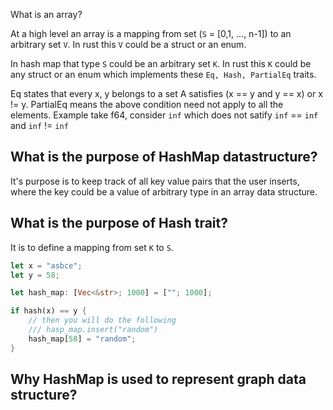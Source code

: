 What is an array?

At a high level an array is a mapping from set (`S` = [0,1, ..., n-1]) to an arbitrary set `V`.
In rust this `V` could be a struct or an enum.

In hash map that type `S` could be an arbitrary set `K`.
In rust this `K` could be any struct or an enum which implements these `Eq, Hash, PartialEq` traits.

Eq states that every x, y belongs to a set A satisfies (x == y and y == x) or x != y.
PartialEq means the above condition need not apply to all the elements.
Example take f64, consider `inf` which does not satify `inf` == `inf` and `inf` != `inf`

## What is the purpose of HashMap datastructure?

It's purpose is to keep track of all key value pairs that the user inserts,
where the key could be a value of arbitrary type in an array data structure.

## What is the purpose of Hash trait?

It is to define a mapping from set `K` to `S`.

```rust
let x = "asbce";
let y = 58;

let hash_map: [Vec<&str>; 1000] = [""; 1000];

if hash(x) == y {
    // then you will do the following
    /// hasp_map.insert("random")
    hash_map[58] = "random";
}
```

## Why HashMap is used to represent graph data structure?


